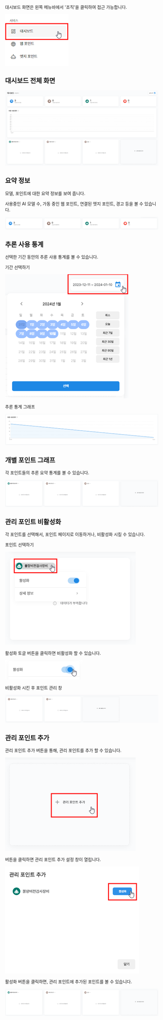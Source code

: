 
대시보드 화면은 왼쪽 메뉴바에서 '조직'을 클릭하여 접근 가능합니다.

![img1](https://raw.githubusercontent.com/vazilcompany/vridge-docs/main/guide/img/organization/dashboard/move_to_dashboard.png)  


  
대시보드 전체 화면 
-------


![img1](https://raw.githubusercontent.com/vazilcompany/vridge-docs/main/guide/img/organization/dashboard/dashboard_full_screen.png)  



요약 정보
------

모델, 포인트에 대한 요약 정보를 보여 줍니다. 

사용중인 AI 모델 수, 가동 중인 웹 포인트, 연결된 엣지 포인트, 경고 등을 볼 수 있습니다. 


![img1](https://raw.githubusercontent.com/vazilcompany/vridge-docs/main/guide/img/organization/dashboard/point_summary_info.png)  




추론 사용 통계
--------

선택한 기간 동안의 추론 사용 통계를 볼 수 있습니다. 

기간 선택하기 


![img1](https://raw.githubusercontent.com/vazilcompany/vridge-docs/main/guide/img/organization/dashboard/selct_period.png)  



추론 통계 그래프 

![img1](https://raw.githubusercontent.com/vazilcompany/vridge-docs/main/guide/img/organization/dashboard/inference_usage_statistics.png)  




개별 포인트 그래프 
------

각 포인트들의 추론 요약 통계를 볼 수 있습니다.


![img1](https://raw.githubusercontent.com/vazilcompany/vridge-docs/main/guide/img/organization/dashboard/after_add_point.png)  



관리 포인트 비활성화 
------

각 포인트를 선택해서, 포인트 페이지로 이동하거나, 비활성화 시킬 수 있습니다.

포인트 선택하기 

![img1](https://raw.githubusercontent.com/vazilcompany/vridge-docs/main/guide/img/organization/dashboard/select_detail_point.png)  

활성화 토글 버튼을 클릭하면 비활성화 할 수 있습니다. 

![img1](https://raw.githubusercontent.com/vazilcompany/vridge-docs/main/guide/img/organization/dashboard/activation_button.png)  

비활성화 시킨 후 포인트 관리 창 

![img1](https://raw.githubusercontent.com/vazilcompany/vridge-docs/main/guide/img/organization/dashboard/after_deactivate_point.png)  






관리 포인트 추가
------

관리 포인트 추가 버튼을 통해, 관리 포인트를 추가 할 수 있습니다. 

![img1](https://raw.githubusercontent.com/vazilcompany/vridge-docs/main/guide/img/organization/dashboard/add_point.png)  


버튼을 클릭하면 관리 포인트 추가 설정 창이 열립니다. 

![img1](https://raw.githubusercontent.com/vazilcompany/vridge-docs/main/guide/img/organization/dashboard/add_point_dialog.png)  


활성화 버튼을 클릭하면, 관리 포인트에 추가된 포인트를 볼 수 있습니다. 

![img1](https://raw.githubusercontent.com/vazilcompany/vridge-docs/main/guide/img/organization/dashboard/after_add_point.png)  



